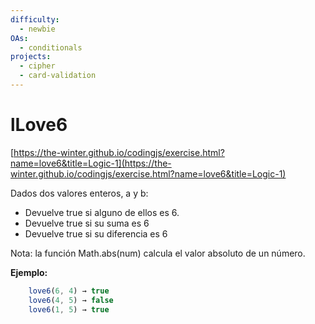 ```yaml
---
difficulty:
  - newbie
OAs:
  - conditionals
projects:
  - cipher
  - card-validation
---
```


# lLove6

[https://the-winter.github.io/codingjs/exercise.html?name=love6&title=Logic-1](https://the-winter.github.io/codingjs/exercise.html?name=love6&title=Logic-1)

Dados dos valores enteros, a y b:

- Devuelve true si alguno de ellos es 6.
- Devuelve true si su suma es 6
- Devuelve true si su diferencia es 6

Nota: la función Math.abs(num) calcula el valor absoluto de un número.

__Ejemplo:__

```js
    love6(6, 4) → true
    love6(4, 5) → false
    love6(1, 5) → true
```

